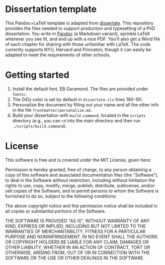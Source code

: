 # Dissertation template

This Pandoc+LaTeX template is adapted from [dissertate](https://github.com/suchow/dissertate/).
This repository provides the files needed to support production and typesetting of a PhD dissertation. You write in [Pandoc](http://johnmacfarlane.net/pandoc/) (a Markdown variant), sprinkle LaTeX wherever you see fit, and end up with a nice PDF. You'll also get a Word file of each chapter for sharing with those unfamiliar with LaTeX. The code currently supports NYU, Harvard and Princeton, though it can easily be adapted to meet the requirements of other schools.


# Getting started
1. Install the default font, EB Garamond. The files are provided under `fonts/`.
2. The DiDy color is set by default in `dissertate.cls` lines 190-191.
3. Personalize the document by filling out your name and all the other info in the file `frontmatter/personalize.md`.
4. Build your dissertation with `build.command`, located in the `scripts` directory (e.g., you can `cd` into the main directory and then run `./scripts/build.command`).


# License

This software is free and is covered under the MIT License, given here:

Permission is hereby granted, free of charge, to any person obtaining a copy of this software and associated documentation files (the "Software"), to deal in the Software without restriction, including without limitation the rights to use, copy, modify, merge, publish, distribute, sublicense, and/or sell copies of the Software, and to permit persons to whom the Software is furnished to do so, subject to the following conditions:

The above copyright notice and this permission notice shall be included in all copies or substantial portions of the Software.

THE SOFTWARE IS PROVIDED "AS IS", WITHOUT WARRANTY OF ANY KIND, EXPRESS OR IMPLIED, INCLUDING BUT NOT LIMITED TO THE WARRANTIES OF MERCHANTABILITY, FITNESS FOR A PARTICULAR PURPOSE AND NONINFRINGEMENT. IN NO EVENT SHALL THE AUTHORS OR COPYRIGHT HOLDERS BE LIABLE FOR ANY CLAIM, DAMAGES OR OTHER LIABILITY, WHETHER IN AN ACTION OF CONTRACT, TORT OR OTHERWISE, ARISING FROM, OUT OF OR IN CONNECTION WITH THE SOFTWARE OR THE USE OR OTHER DEALINGS IN THE SOFTWARE.
